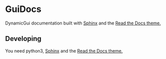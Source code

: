 # GuiDocs
 
DynamicGui documentation built with [Sphinx](https://www.sphinx-doc.org/en/master/) and the [Read the Docs theme.](https://github.com/readthedocs/sphinx_rtd_theme)

## Developing

You need python3, [Sphinx](https://www.sphinx-doc.org/en/master/) and the [Read the Docs theme.](https://github.com/readthedocs/sphinx_rtd_theme)